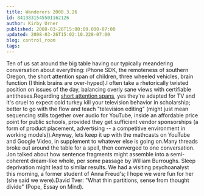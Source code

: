 ```yaml
---
title: Wanderers 2008.3.26
id: 8413831545501162126
author: Kirby Urner
published: 2008-03-26T15:00:00.000-07:00
updated: 2008-03-26T15:02:10.228-07:00
blog: control_room
tags: 
---
```


Ten of us sat around the big table having our typically meandering conversation about everything:  iPhone SDK, the remoteness of southern Oregon, the short attention span of children, three wheeled vehicles, brain function (I think brains are over-hyped).I often take a rhetorically twisted position on issues of the day, balancing overly sane views with certifiable antitheses.Regarding [short attention spans](http://controlroom.blogspot.com/2006/02/boosting-bandwidth.html), yes they're adapted for TV and it's cruel to expect cold turkey kill your television behavior in scholarship; better to go with the flow and teach "television editing" (might just mean sequencing stills together over audio for YouTube, inside an affordable price point for public schools, provided they get sufficient vendor sponsorships (a form of product placement, advertising -- a competitive environment in working models)).Anyway, lets keep it up with the mathcasts on YouTube and Google Video, in supplement to whatever else is going on.Many threads broke out around the table for a spell, then converged to one conversation.  Jon talked about how sentence fragments might assemble into a semi-coherent dream-like whole, per some passage by William Burroughs.  Sleep deprivation might lead to similar results.  We had a visiting psychoanalyst this morning, a former student of Anna Freud's; I hope we were fun for her (she said we were).David Tver: "What thin partitions, sense from thought divide" (Pope, Essay on Mind).